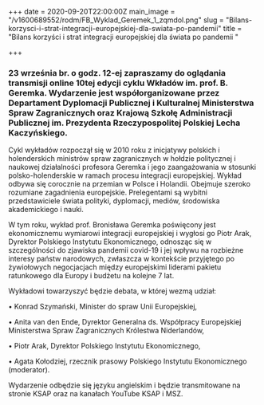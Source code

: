 +++
date = 2020-09-20T22:00:00Z
main_image = "/v1600689552/rodm/FB_Wyklad_Geremek_1_zqmdol.png"
slug = "Bilans-korzysci-i-strat-integracji-europejskiej-dla-swiata-po-pandemii"
title = "Bilans korzyści i strat integracji europejskiej dla świata po pandemii "

+++
### **23 września br. o godz. 12-ej zapraszamy do oglądania transmisji online 10tej edycji cyklu Wkładów im. prof. B. Geremka. Wydarzenie jest współorganizowane przez Departament Dyplomacji Publicznej i Kulturalnej Ministerstwa Spraw Zagranicznych oraz Krajową Szkołę Administracji Publicznej im. Prezydenta Rzeczypospolitej Polskiej Lecha Kaczyńskiego.**

Cykl wykładów rozpoczął się w 2010 roku z inicjatywy polskich i holenderskich ministrów spraw zagranicznych w hołdzie politycznej i naukowej działalności profesora Geremka i jego zaangażowania w stosunki polsko-holenderskie w ramach procesu integracji europejskiej. Wykład odbywa się corocznie na przemian w Polsce i Holandii. Obejmuje szeroko rozumiane zagadnienia europejskie. Prelegentami są wybitni przedstawiciele świata polityki, dyplomacji, mediów, środowiska akademickiego i nauki.

W tym roku, wykład prof. Bronisława Geremka poświęcony jest ekonomicznemu wymiarowi integracji europejskiej i wygłosi go Piotr Arak, Dyrektor Polskiego Instytutu Ekonomicznego, odnosząc się w szczególności do zjawiska pandemii covid-19 i jej wpływu na rozbieżne interesy państw narodowych, zwłaszcza w kontekście przyjętego po żywiołowych negocjacjach między europejskimi liderami pakietu ratunkowego dla Europy i budżetu na kolejne 7 lat.

Wykładowi towarzyszyć będzie debata, w której wezmą udział:

• Konrad Szymański, Minister do spraw Unii Europejskiej,

• Anita van den Ende, Dyrektor Generalna ds. Współpracy Europejskiej Ministerstwa Spraw Zagranicznych Królestwa Niderlandów,

• Piotr Arak, Dyrektor Polskiego Instytutu Ekonomicznego,

• Agata Kołodziej, rzecznik prasowy Polskiego Instytutu Ekonomicznego (moderator).

Wydarzenie odbędzie się języku angielskim i będzie transmitowane na stronie KSAP oraz na kanałach YouTube KSAP i MSZ.
